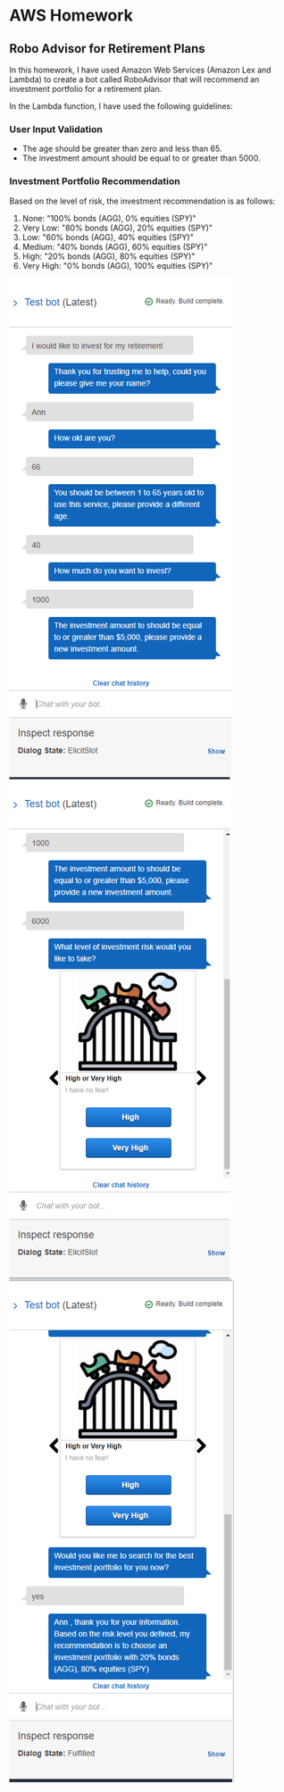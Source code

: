 # AWS Homework #

## Robo Advisor for Retirement Plans ##

In this homework, I have used Amazon Web Services (Amazon Lex and Lambda) to create a bot called RoboAdvisor that will recommend an investment portfolio for a retirement plan.

In the Lambda function, I have used the following guidelines:

### User Input Validation ###

- The age should be greater than zero and less than 65.
- The investment amount should be equal to or greater than 5000.

### Investment Portfolio Recommendation ###

Based on the level of risk, the investment recommendation is as follows:

1. None: "100% bonds (AGG), 0% equities (SPY)"
2. Very Low: "80% bonds (AGG), 20% equities (SPY)"
3. Low: "60% bonds (AGG), 40% equities (SPY)"
4. Medium: "40% bonds (AGG), 60% equities (SPY)"
5. High: "20% bonds (AGG), 80% equities (SPY)"
6. Very High: "0% bonds (AGG), 100% equities (SPY)"


![TestBot 1](TestBot_1.PNG)
![TestBot 2](TestBot_2.PNG)
![TestBot 3](TestBot_3.PNG)